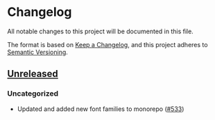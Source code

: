 # Changelog

All notable changes to this project will be documented in this file.

The format is based on [Keep a Changelog](https://keepachangelog.com/en/1.0.0/),
and this project adheres to [Semantic Versioning](https://semver.org/spec/v2.0.0.html).

## [Unreleased]

### Uncategorized

- Updated and added new font families to monorepo ([#533](https://github.com/MetaMask/metamask-design-system/pull/533))

[Unreleased]: https://github.com/MetaMask/metamask-design-system/
